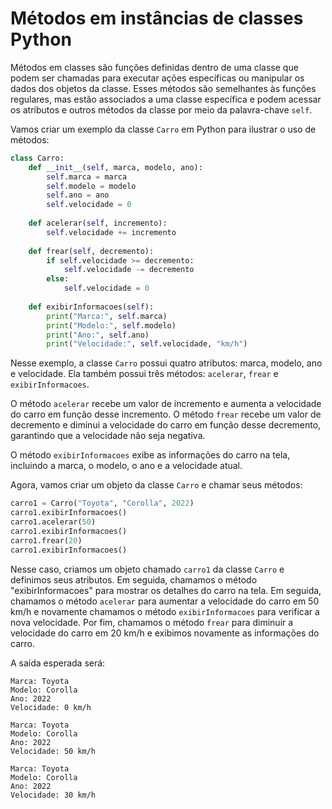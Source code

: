 # Métodos em instâncias de classes Python

Métodos em classes são funções definidas dentro de uma classe que podem ser chamadas para executar ações específicas ou manipular os dados dos objetos da classe. Esses métodos são semelhantes às funções regulares, mas estão associados a uma classe específica e podem acessar os atributos e outros métodos da classe por meio da palavra-chave `self`.

Vamos criar um exemplo da classe `Carro` em Python para ilustrar o uso de métodos:

```python
class Carro:
    def __init__(self, marca, modelo, ano):
        self.marca = marca
        self.modelo = modelo
        self.ano = ano
        self.velocidade = 0
    
    def acelerar(self, incremento):
        self.velocidade += incremento
    
    def frear(self, decremento):
        if self.velocidade >= decremento:
            self.velocidade -= decremento
        else:
            self.velocidade = 0
    
    def exibirInformacoes(self):
        print("Marca:", self.marca)
        print("Modelo:", self.modelo)
        print("Ano:", self.ano)
        print("Velocidade:", self.velocidade, "km/h")
```

Nesse exemplo, a classe `Carro` possui quatro atributos: marca, modelo, ano e velocidade. Ela também possui três métodos: `acelerar`, `frear` e `exibirInformacoes`.

O método `acelerar` recebe um valor de incremento e aumenta a velocidade do carro em função desse incremento. O método `frear` recebe um valor de decremento e diminui a velocidade do carro em função desse decremento, garantindo que a velocidade não seja negativa.

O método `exibirInformacoes` exibe as informações do carro na tela, incluindo a marca, o modelo, o ano e a velocidade atual.

Agora, vamos criar um objeto da classe `Carro` e chamar seus métodos:

```python
carro1 = Carro("Toyota", "Corolla", 2022)
carro1.exibirInformacoes()
carro1.acelerar(50)
carro1.exibirInformacoes()
carro1.frear(20)
carro1.exibirInformacoes()
```

Nesse caso, criamos um objeto chamado `carro1` da classe `Carro` e definimos seus atributos. Em seguida, chamamos o método "exibirInformacoes" para mostrar os detalhes do carro na tela. Em seguida, chamamos o método `acelerar` para aumentar a velocidade do carro em 50 km/h e novamente chamamos o método `exibirInformacoes` para verificar a nova velocidade. Por fim, chamamos o método `frear` para diminuir a velocidade do carro em 20 km/h e exibimos novamente as informações do carro.

A saída esperada será:

```
Marca: Toyota
Modelo: Corolla
Ano: 2022
Velocidade: 0 km/h

Marca: Toyota
Modelo: Corolla
Ano: 2022
Velocidade: 50 km/h

Marca: Toyota
Modelo: Corolla
Ano: 2022
Velocidade: 30 km/h
```